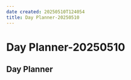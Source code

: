 ```yaml
---
date created: 20250510T124054
title: Day Planner-20250510
---
```


# Day Planner-20250510

## Day Planner
